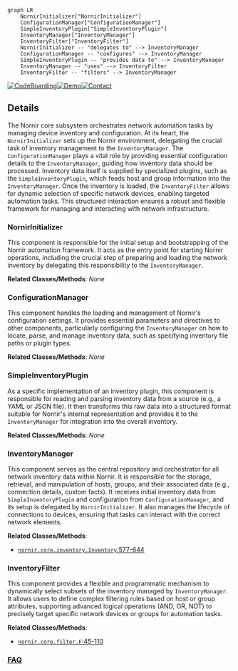 ```mermaid
graph LR
    NornirInitializer["NornirInitializer"]
    ConfigurationManager["ConfigurationManager"]
    SimpleInventoryPlugin["SimpleInventoryPlugin"]
    InventoryManager["InventoryManager"]
    InventoryFilter["InventoryFilter"]
    NornirInitializer -- "delegates to" --> InventoryManager
    ConfigurationManager -- "configures" --> InventoryManager
    SimpleInventoryPlugin -- "provides data to" --> InventoryManager
    InventoryManager -- "uses" --> InventoryFilter
    InventoryFilter -- "filters" --> InventoryManager
```

[![CodeBoarding](https://img.shields.io/badge/Generated%20by-CodeBoarding-9cf?style=flat-square)](https://github.com/CodeBoarding/GeneratedOnBoardings)[![Demo](https://img.shields.io/badge/Try%20our-Demo-blue?style=flat-square)](https://www.codeboarding.org/demo)[![Contact](https://img.shields.io/badge/Contact%20us%20-%20contact@codeboarding.org-lightgrey?style=flat-square)](mailto:contact@codeboarding.org)

## Details

The Nornir core subsystem orchestrates network automation tasks by managing device inventory and configuration. At its heart, the `NornirInitializer` sets up the Nornir environment, delegating the crucial task of inventory management to the `InventoryManager`. The `ConfigurationManager` plays a vital role by providing essential configuration details to the `InventoryManager`, guiding how inventory data should be processed. Inventory data itself is supplied by specialized plugins, such as the `SimpleInventoryPlugin`, which feeds host and group information into the `InventoryManager`. Once the inventory is loaded, the `InventoryFilter` allows for dynamic selection of specific network devices, enabling targeted automation tasks. This structured interaction ensures a robust and flexible framework for managing and interacting with network infrastructure.

### NornirInitializer
This component is responsible for the initial setup and bootstrapping of the Nornir automation framework. It acts as the entry point for starting Nornir operations, including the crucial step of preparing and loading the network inventory by delegating this responsibility to the `InventoryManager`.


**Related Classes/Methods**: _None_

### ConfigurationManager
This component handles the loading and management of Nornir's configuration settings. It provides essential parameters and directives to other components, particularly configuring the `InventoryManager` on how to locate, parse, and manage inventory data, such as specifying inventory file paths or plugin types.


**Related Classes/Methods**: _None_

### SimpleInventoryPlugin
As a specific implementation of an inventory plugin, this component is responsible for reading and parsing inventory data from a source (e.g., a YAML or JSON file). It then transforms this raw data into a structured format suitable for Nornir's internal representation and provides it to the `InventoryManager` for integration into the overall inventory.


**Related Classes/Methods**: _None_

### InventoryManager
This component serves as the central repository and orchestrator for all network inventory data within Nornir. It is responsible for the storage, retrieval, and manipulation of hosts, groups, and their associated data (e.g., connection details, custom facts). It receives initial inventory data from `SimpleInventoryPlugin` and configuration from `ConfigurationManager`, and its setup is delegated by `NornirInitializer`. It also manages the lifecycle of connections to devices, ensuring that tasks can interact with the correct network elements.


**Related Classes/Methods**:

- <a href="https://github.com/nornir-automation/nornir/blob/main/nornir/core/inventory.py#L577-L644" target="_blank" rel="noopener noreferrer">`nornir.core.inventory.Inventory`:577-644</a>


### InventoryFilter
This component provides a flexible and programmatic mechanism to dynamically select subsets of the inventory managed by `InventoryManager`. It allows users to define complex filtering rules based on host or group attributes, supporting advanced logical operations (AND, OR, NOT) to precisely target specific network devices or groups for automation tasks.


**Related Classes/Methods**:

- <a href="https://github.com/nornir-automation/nornir/blob/main/nornir/core/filter.py#L45-L110" target="_blank" rel="noopener noreferrer">`nornir.core.filter.F`:45-110</a>




### [FAQ](https://github.com/CodeBoarding/GeneratedOnBoardings/tree/main?tab=readme-ov-file#faq)